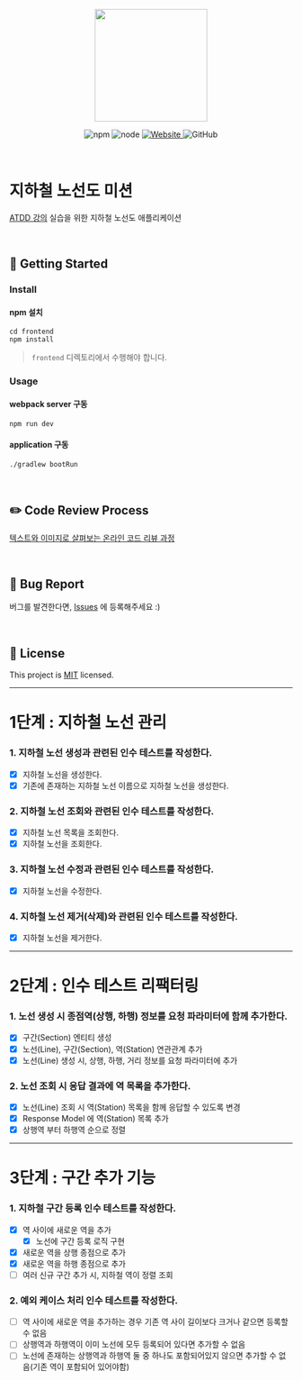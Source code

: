 <p align="center">
    <img width="200px;" src="https://raw.githubusercontent.com/woowacourse/atdd-subway-admin-frontend/master/images/main_logo.png"/>
</p>
<p align="center">
  <img alt="npm" src="https://img.shields.io/badge/npm-%3E%3D%205.5.0-blue">
  <img alt="node" src="https://img.shields.io/badge/node-%3E%3D%209.3.0-blue">
  <a href="https://edu.nextstep.camp/c/R89PYi5H" alt="nextstep atdd">
    <img alt="Website" src="https://img.shields.io/website?url=https%3A%2F%2Fedu.nextstep.camp%2Fc%2FR89PYi5H">
  </a>
  <img alt="GitHub" src="https://img.shields.io/github/license/next-step/atdd-subway-admin">
</p>

<br>

# 지하철 노선도 미션
[ATDD 강의](https://edu.nextstep.camp/c/R89PYi5H) 실습을 위한 지하철 노선도 애플리케이션

<br>

## 🚀 Getting Started

### Install
#### npm 설치
```
cd frontend
npm install
```
> `frontend` 디렉토리에서 수행해야 합니다.

### Usage
#### webpack server 구동
```
npm run dev
```
#### application 구동
```
./gradlew bootRun
```
<br>

## ✏️ Code Review Process
[텍스트와 이미지로 살펴보는 온라인 코드 리뷰 과정](https://github.com/next-step/nextstep-docs/tree/master/codereview)

<br>

## 🐞 Bug Report

버그를 발견한다면, [Issues](https://github.com/next-step/atdd-subway-admin/issues) 에 등록해주세요 :)

<br>

## 📝 License

This project is [MIT](https://github.com/next-step/atdd-subway-admin/blob/master/LICENSE.md) licensed.

---

# 1단계 : 지하철 노선 관리

### 1. 지하철 노선 생성과 관련된 인수 테스트를 작성한다.
- [X] 지하철 노선을 생성한다.
- [X] 기존에 존재하는 지하철 노선 이름으로 지하철 노선을 생성한다.

### 2. 지하철 노선 조회와 관련된 인수 테스트를 작성한다.
- [X] 지하철 노선 목록을 조회한다.
- [X] 지하철 노선을 조회한다.
  
### 3. 지하철 노선 수정과 관련된 인수 테스트를 작성한다.
- [X] 지하철 노선을 수정한다.
  
### 4. 지하철 노선 제거(삭제)와 관련된 인수 테스트를 작성한다.
- [X] 지하철 노선을 제거한다.

---

# 2단계 : 인수 테스트 리팩터링

### 1. 노선 생성 시 종점역(상행, 하행) 정보를 요청 파라미터에 함께 추가한다.
- [X] 구간(Section) 엔티티 생성
- [X] 노선(Line), 구간(Section), 역(Station) 연관관계 추가
- [X] 노선(Line) 생성 시, 상행, 하행, 거리 정보를 요청 파라미터에 추가

### 2. 노선 조회 시 응답 결과에 역 목록을 추가한다.
- [X] 노선(Line) 조회 시 역(Station) 목록을 함께 응답할 수 있도록 변경
- [X] Response Model 에 역(Station) 목록 추가
- [X] 상행역 부터 하행역 순으로 정렬

---

# 3단계 : 구간 추가 기능

### 1. 지하철 구간 등록 인수 테스트를 작성한다.
- [X] 역 사이에 새로운 역을 추가
  - [X] 노선에 구간 등록 로직 구현
- [X] 새로운 역을 상행 종점으로 추가
- [X] 새로운 역을 하행 종점으로 추가
- [ ] 여러 신규 구간 추가 시, 지하철 역이 정렬 조회  

### 2. 예외 케이스 처리 인수 테스트를 작성한다.
- [ ] 역 사이에 새로운 역을 추가하는 경우 기존 역 사이 길이보다 크거나 같으면 등록할 수 없음
- [ ] 상행역과 하행역이 이미 노선에 모두 등록되어 있다면 추가할 수 없음
- [ ] 노선에 존재하는 상행역과 하행역 둘 중 하나도 포함되어있지 않으면 추가할 수 없음(기존 역이 포함되어 있어야함)